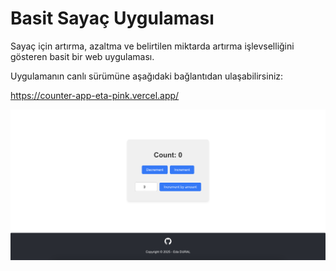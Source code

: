 # Basit Sayaç Uygulaması
Sayaç için artırma, azaltma ve belirtilen miktarda artırma işlevselliğini gösteren basit bir web uygulaması.

Uygulamanın canlı sürümüne aşağıdaki bağlantıdan ulaşabilirsiniz:

https://counter-app-eta-pink.vercel.app/

![image](https://github.com/edadural/patika.dev-frontend/blob/main/redux/counter-app/public/1.png)
